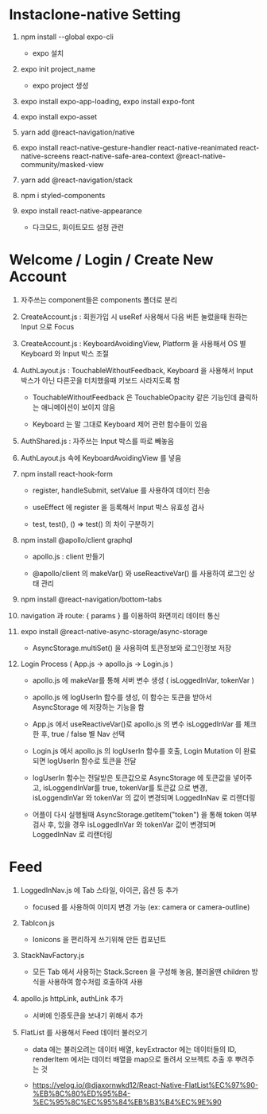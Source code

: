 # Instaclone-native Setting

1. npm install --global expo-cli

   - expo 설치

2. expo init project_name

   - expo project 생성

3. expo install expo-app-loading, expo install expo-font

4. expo install expo-asset

5. yarn add @react-navigation/native

6. expo install react-native-gesture-handler react-native-reanimated react-native-screens react-native-safe-area-context @react-native-community/masked-view

7. yarn add @react-navigation/stack

8. npm i styled-components

9. expo install react-native-appearance

   - 다크모드, 화이트모드 설정 관련

# Welcome / Login / Create New Account

1.  자주쓰는 component들은 components 폴더로 분리

2.  CreateAccount.js : 회원가입 시 useRef 사용해서 다음 버튼 눌렀을때 원하는 Input 으로 Focus

3.  CreateAccount.js : KeyboardAvoidingView, Platform 을 사용해서 OS 별 Keyboard 와 Input 박스 조절

4.  AuthLayout.js : TouchableWithoutFeedback, Keyboard 을 사용해서 Input 박스가 아닌 다른곳을 터치했을때 키보드 사라지도록 함

    - TouchableWithoutFeedback 은 TouchableOpacity 같은 기능인데 클릭하는 애니메이션이 보이지 않음

    - Keyboard 는 말 그대로 Keyboard 제어 관련 함수들이 있음

5.  AuthShared.js : 자주쓰는 Input 박스를 따로 빼놓음

6.  AuthLayout.js 속에 KeyboardAvoidingView 를 넣음

7.  npm install react-hook-form

    - register, handleSubmit, setValue 를 사용하여 데이터 전송

    - useEffect 에 register 을 등록해서 Input 박스 유효성 검사

    - test, test(), () => test() 의 차이 구분하기

8.  npm install @apollo/client graphql

    - apollo.js : client 만들기

    - @apollo/client 의 makeVar() 와 useReactiveVar() 를 사용하여 로그인 상태 관리

9.  npm install @react-navigation/bottom-tabs

10. navigation 과 route: { params } 를 이용하여 화면끼리 데이터 통신

11. expo install @react-native-async-storage/async-storage

    - AsyncStorage.multiSet() 을 사용하여 토큰정보와 로그인정보 저장

12. Login Process ( App.js -> apollo.js -> Login.js )

    - apollo.js 에 makeVar를 통해 서버 변수 생성 ( isLoggedInVar, tokenVar )

    - apollo.js 에 logUserIn 함수를 생성, 이 함수는 토큰을 받아서 AsyncStorage 에 저장하는 기능을 함

    - App.js 에서 useReactiveVar()로 apollo.js 의 변수 isLoggedInVar 를 체크한 후, true / false 별 Nav 선택

    - Login.js 에서 apollo.js 의 logUserIn 함수를 호출, Login Mutation 이 완료 되면 logUserIn 함수로 토큰을 전달

    - logUserIn 함수는 전달받은 토큰값으로 AsyncStorage 에 토큰값을 넣어주고, isLoggendInVar를 true, tokenVar를 토큰값 으로 변경, isLoggendInVar 와 tokenVar 의 값이 변경되며 LoggedInNav 로 리랜더링

    - 어플이 다시 실행될때 AsyncStorage.getItem("token") 을 통해 token 여부 검사 후, 있을 경우 isLoggedInVar 와 tokenVar 값이 변경되며 LoggedInNav 로 리랜더링

# Feed

1. LoggedInNav.js 에 Tab 스타일, 아이콘, 옵션 등 추가

   - focused 를 사용하여 이미지 변경 가능 (ex: camera or camera-outline)

2. TabIcon.js

   - Ionicons 을 편리하게 쓰기위해 만든 컴포넌트

3. StackNavFactory.js

   - 모든 Tab 에서 사용하는 Stack.Screen 을 구성해 놓음, 불러올땐 children 방식을 사용하여 함수처럼 호출하여 사용

4. apollo.js httpLink, authLink 추가

   - 서버에 인증토큰을 보내기 위해서 추가

5. FlatList 를 사용해서 Feed 데이터 불러오기

   - data 에는 불러오려는 데이터 배열, keyExtractor 에는 데이터들의 ID, renderItem 에서는 데이터 배열을 map으로 돌려서 오브젝트 추출 후 뿌려주는 것

   - https://velog.io/@djaxornwkd12/React-Native-FlatList%EC%97%90-%EB%8C%80%ED%95%B4-%EC%95%8C%EC%95%84%EB%B3%B4%EC%9E%90
